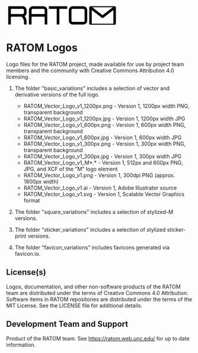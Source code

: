 ![Logo](https://github.com/libratom/ratom-logos/blob/master/basic_variations/RATOM_Vector_Logo_v1_300px.png)

# RATOM Logos

Logo files for the RATOM project, made available for use by project team members and the community with Creative Commons Attribution 4.0 licensing.

1. The folder "basic_variations" includes a selection of vector and derivative versions of the full logo.

   * RATOM_Vector_Logo_v1_1200px.png - Version 1, 1200px width PNG, transparent background
   * RATOM_Vector_Logo_v1_1200px.jpg - Version 1, 1200px width JPG
   * RATOM_Vector_Logo_v1_600px.png - Version 1, 600px width PNG, transparent background
   * RATOM_Vector_Logo_v1_600px.jpg - Version 1, 600px width JPG
   * RATOM_Vector_Logo_v1_300px.png - Version 1, 300px width PNG, transparent background
   * RATOM_Vector_Logo_v1_300px.jpg - Version 1, 300px width JPG
   * RATOM_Vector_Logo_v1_M*.* - Version 1, 512px and 600px PNG, JPG, and XCF of the "M" logo element
   * RATOM_Vector_Logo_v1.png - Version 1, 300dpi PNG (approx. 1800px width)
   * RATOM_Vector_Logo_v1.ai - Version 1, Adobe Illustrator source
   * RATOM_Vector_Logo_v1.svg - Version 1, Scalable Vector Graphics format

2. The folder "square_variations" includes a selection of stylized-M versions.

3. The folder "sticker_variations" includes a selection of stylized sticker-print versions.

4. The folder "favicon_variations" includes favicons generated via favicon.io.

## License(s)

Logos, documentation, and other non-software products of the RATOM team are distributed under the terms of Creative Commons 4.0 Attribution. Software items in RATOM repositories are distributed under the terms of the MIT License. See the LICENSE file for additional details.

## Development Team and Support

Product of the RATOM team. See https://ratom.web.unc.edu/ for up to date information.
